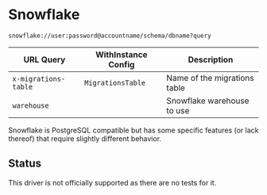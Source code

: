 # Snowflake

`snowflake://user:password@accountname/schema/dbname?query`

| URL Query            | WithInstance Config | Description                  |
| -------------------- | ------------------- | ---------------------------- |
| `x-migrations-table` | `MigrationsTable`   | Name of the migrations table |
| `warehouse`          |                     | Snowflake warehouse to use   |

Snowflake is PostgreSQL compatible but has some specific features (or lack
thereof) that require slightly different behavior.

## Status

This driver is not officially supported as there are no tests for it.

